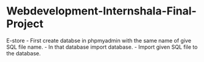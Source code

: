 # Webdevelopment-Internshala-Final-Project
E-store - First create databse in phpmyadmin with the same name of give SQL file name. - In that database import database. - Import given SQL file to the database.
